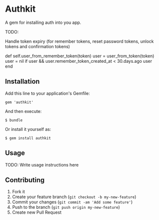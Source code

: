 # Authkit

A gem for installing auth into you app.

TODO:

Handle token expiry (for remember tokens, reset password tokens, unlock tokens and confirmation tokens)

  def self.user_from_remember_token(token)
    user = user_from_token(token)
    user = nil if user && user.remember_token_created_at < 30.days.ago
    user
  end



## Installation

Add this line to your application's Gemfile:

    gem 'authkit'

And then execute:

    $ bundle

Or install it yourself as:

    $ gem install authkit

## Usage

TODO: Write usage instructions here

## Contributing

1. Fork it
2. Create your feature branch (`git checkout -b my-new-feature`)
3. Commit your changes (`git commit -am 'Add some feature'`)
4. Push to the branch (`git push origin my-new-feature`)
5. Create new Pull Request
